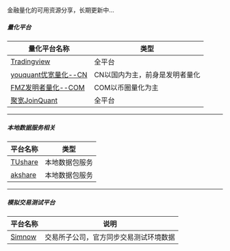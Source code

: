 金融量化的可用资源分享，长期更新中...


##### 量化平台

|量化平台名称   | 类型|
|----- | -----|
|[Tradingview][1] | 全平台|
|[youquant优宽量化--CN][3]  | CN以国内为主，前身是发明者量化|
|[FMZ发明者量化--COM][4]  | COM以币圈量化为主|
|[聚宽JoinQuant][5]  |全平台|

---

##### 本地数据服务相关

|平台名称   | 类型|
|----- | -----|
|[TUshare][2] | 本地数据包服务|
|[akshare][6] | 本地数据包服务|

---

##### 模拟交易测试平台

|平台名称   | 说明|
|----- | -----|
|[Simnow][7] | 交易所子公司，官方同步交易测试环境数据|




[1]: https://www.tradingview.com/
[3]: https://www.youquant.com/sign-up/9725350
[4]: https://www.fmz.com/sign-up/4833862
[5]: https://www.joinquant.com/

[2]: https://tushare.pro/register?reg=504952
[6]: https://akshare.akfamily.xyz/data/futures/futures.html

[7]: https://www.simnow.com.cn/

